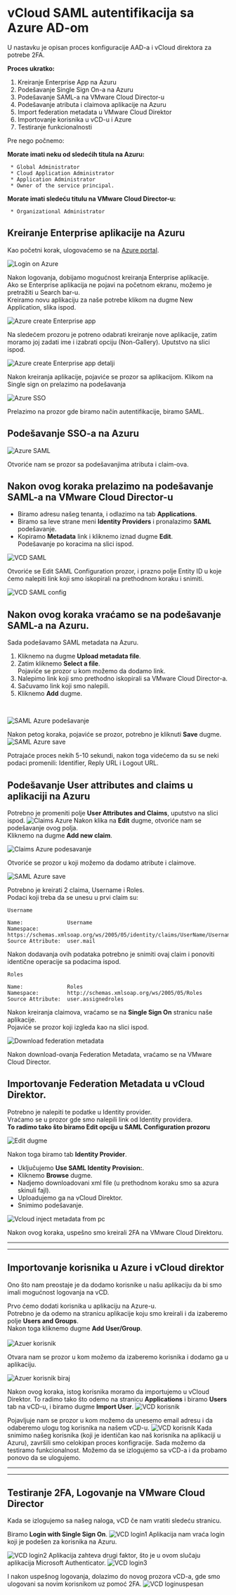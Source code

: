 # vCloud SAML autentifikacija sa Azure AD-om

U nastavku je opisan proces konfiguracije AAD-a i vCloud direktora za potrebe 2FA.

__Proces ukratko:__

1. Kreiranje Enterprise App na Azuru
2. Podešavanje Single Sign On-a na Azuru
3. Podešavanje SAML-a na VMware Cloud Director-u
4. Podešavanje atributa i claimova aplikacije na Azuru
5. Import federation metadata u VMware Cloud Direktor
6. Importovanje korisnika u vCD-u i Azure
7. Testiranje funkcionalnosti

Pre nego počnemo:

__Morate imati neku od sledećih titula na Azuru:__

``` 
 * Global Administrator
 * Cloud Application Administrator
 * Application Administrator
 * Owner of the service principal.
```

__Morate imati sledeću titulu na VMware Cloud Director-u:__

``` 
 * Organizational Administrator
```

##  __Kreiranje Enterprise aplikacije na Azuru__

 Kao početni korak, ulogovaćemo se na [Azure portal](https://portal.azure.com). </br>

![Login on Azure](images/azurelogin.png)


 Nakon logovanja, dobijamo mogućnost kreiranja Enterprise aplikacije. </br>
 Ako se Enterprise aplikacija ne pojavi na početnom ekranu, možemo je pretražiti u Search bar-u.</br>
 Kreiramo novu aplikaciju za naše potrebe klikom na dugme New Application, slika ispod.


![Azure create Enterprise app](images/azureenterpriseapp.PNG)

Na sledećem prozoru je potreno odabrati kreiranje nove aplikacije, zatim moramo joj zadati ime i izabrati opciju (Non-Gallery). Uputstvo na slici ispod.

![Azure create Enterprise app detalji](images/azureentdetalji.png)

Nakon kreiranja aplikacije, pojaviće se prozor sa aplikacijom. Klikom na Single sign on prelazimo na podešavanja


![Azure SSO](images/azureSSO.png)

Prelazimo na prozor gde biramo način autentifikacije, biramo SAML.
## Podešavanje SSO-a na Azuru

![Azure SAML](images/azureSAML.png)

Otvoriće nam se prozor sa podešavanjima atributa i claim-ova.

## Nakon ovog koraka prelazimo na podešavanje SAML-a na VMware Cloud Director-u

* Biramo adresu našeg tenanta, i odlazimo na tab __Applications__. </br>
* Biramo sa leve  strane meni  __Identity Providers__ i pronalazimo __SAML__ podešavanje.</br>
* Kopiramo __Metadata__ link i kliknemo iznad dugme  __Edit__. </br>
Podešavanje po koracima na slici ispod.

![VCD SAML](images/vcloudSAML.PNG)

Otvoriće se Edit SAML Configuration prozor, i prazno polje Entity ID u koje ćemo nalepiti link koji smo iskopirali na prethodnom koraku i snimiti.

![VCD SAML config](images/vcloudSAMLconfig.png)

## Nakon ovog koraka vraćamo se na podešavanje SAML-a na Azuru.

Sada podešavamo SAML metadata na Azuru.
1. Kliknemo na dugme __Upload metadata file__.
2. Zatim kliknemo __Select a file__. 
    </br>Pojaviće se prozor u kom možemo da dodamo link.
3. Nalepimo link koji smo prethodno iskopirali sa VMware Cloud Director-a. 
4. Sačuvamo link koji smo nalepili.
5. Kliknemo __Add__ dugme.
</br>

![SAML Azure podešavanje](images/azureSAMLmetadata.png)

Nakon petog koraka, pojaviće se prozor, potrebno je kliknuti __Save__ dugme.
![SAML Azure save](images/azurebasic.png)

Potrajaće proces nekih 5-10 sekundi, nakon toga videćemo da su se neki podaci promenili: Identifier, Reply URL i Logout URL.

## Podešavanje User attributes and claims u aplikaciji na Azuru

Potrebno je promeniti polje __User Attributes and Claims__, uputstvo na slici ispod.
![Claims Azure](images/azureatt.png)
Nakon klika na __Edit__ dugme, otvoriće nam se podešavanje ovog polja.
</br>
Kliknemo na dugme __Add new claim__. </br>

![Claims Azure podesavanje](images/azureattclm.PNG)

Otvoriće se prozor u koji možemo da dodamo atribute i claimove.


![SAML Azure save](images/manageclaim.PNG)

Potrebno je kreirati 2 claima, Username i Roles. </br>
Podaci koji treba da se unesu u prvi claim su:
</br>
```
Username 

Name:              Username   
Namespace:         https://schemas.xmlsoap.org/ws/2005/05/identity/claims/UserName/Username
Source Attribute:  user.mail
```

Nakon dodavanja ovih podataka potrebno je snimiti ovaj claim i ponoviti identične operacije sa podacima ispod.

```
Roles 

Name:              Roles   
Namespace:         http://schemas.xmlsoap.org/ws/2005/05/Roles
Source Attribute:  user.assignedroles
```

Nakon kreiranja claimova, vraćamo se na __Single Sign On__ stranicu naše aplikacije.</br>
Pojaviće se prozor koji izgleda kao na slici ispod.

![Download federation metadata](images/federation.png)

Nakon download-ovanja Federation Metadata, vraćamo se na VMware Cloud Director.</br>
 
 ## Importovanje Federation Metadata u vCloud Direktor.
Potrebno je nalepiti te podatke u Identity provider.
</br>
Vraćamo se u prozor gde smo nalepili link od Identity providera.</br>
__To radimo tako što biramo Edit opciju u SAML Configuration prozoru__

![Edit dugme](images/edit.PNG)

Nakon toga biramo tab __Identity Provider__.
</br>
* Uključujemo __Use SAML Identity Provision:__.
* Kliknemo __Browse__ dugme.
* Nadjemo downloadovani xml file (u prethodnom koraku smo sa azura skinuli fajl).
* Uploadujemo ga na vCloud Direktor.
* Snimimo podešavanje. 
  
![Vcloud inject metadata from pc](images/vcloudMetadata.PNG)

Nakon ovog koraka, uspešno smo kreirali 2FA na VMware Cloud Direktoru.

-----------------------------------------
-----------------------------------------
## Importovanje korisnika u Azure i vCloud direktor

Ono što nam preostaje je da dodamo korisnike u našu aplikaciju da bi smo imali mogućnost logovanja na vCD.

Prvo ćemo dodati korisnika u aplikaciju na Azure-u.</br>
Potrebno je da odemo na stranicu aplikacije koju smo kreirali i da izaberemo polje __Users and Groups__.</br>
Nakon toga kliknemo dugme __Add User/Group__.</br>  
![Azuer korisnik](images/azurekorisnik.PNG)

Otvara nam se prozor u kom možemo da izaberemo korisnika i dodamo ga u aplikaciju.

![Azuer korisnik biraj](images/azurekorisnikbiraj.PNG)

Nakon ovog koraka, istog korisnika moramo da importujemo u vCloud Direktor.
To radimo tako što odemo na stranicu __Applications__ i biramo __Users__ tab na vCD-u, i biramo dugme __Import User__.
![VCD korisnik ](images/vcdkorisnik.PNG)

Pojavljuje nam se prozor u kom možemo da unesemo email adresu i da odaberemo ulogu tog korisnika na našem vCD-u.
![VCD korisnik ](images/vcdkorisnikbiraj.PNG)
Kada snimimo našeg korisnika (koji je identičan kao naš korisnika na aplikaciji u Azuru), završili smo celokipan proces konfigracije. Sada možemo da testiramo funkcionalnost. Možemo da se izlogujemo sa vCD-a i da probamo ponovo da se ulogujemo.

----------------------------------------
----------------------------------------
## Testiranje 2FA, Logovanje na VMware Cloud Director

Kada se izlogujemo sa našeg naloga, vCD če nam vratiti sledeću stranicu.

Biramo __Login with Single Sign On__.
![VCD login1 ](images/login1.PNG)
Aplikacija nam vraća login koji je podešen za korisnika na Azuru.</br>

![VCD login2 ](images/login2.PNG)
Aplikacija zahteva drugi faktor, što je u ovom slučaju aplikacija Microsoft Authenticator.
![VCD login3 ](images/login3.PNG)

I nakon uspešnog logovanja, dolazimo do novog prozora vCD-a, gde smo ulogovani sa novim korisnikom uz pomoć 2FA.
![VCD loginuspesan ](images/uspesanlogin.PNG)
